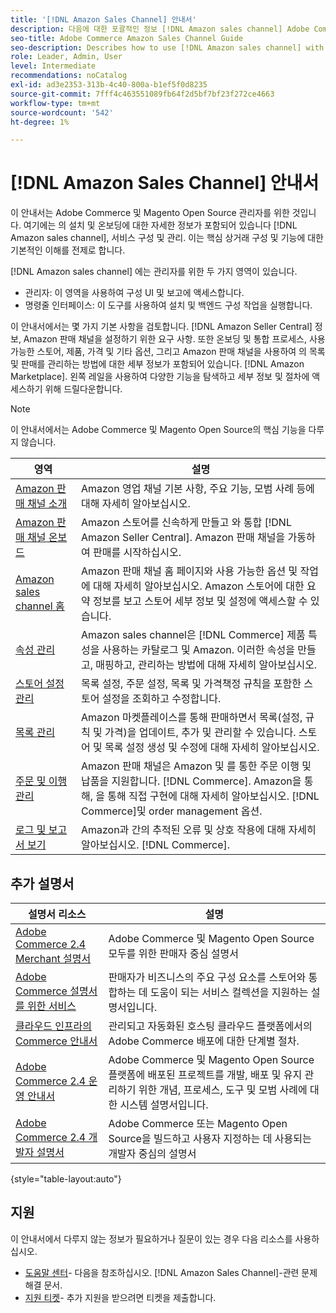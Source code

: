 ```yaml
---
title: '[!DNL Amazon Sales Channel] 안내서'
description: 다음에 대한 포괄적인 정보 [!DNL Amazon sales channel] Adobe Commerce 및 Magento Open Source 관리자(설치 및 온보딩 포함)
seo-title: Adobe Commerce Amazon Sales Channel Guide
seo-description: Describes how to use [!DNL Amazon sales channel] with Adobe Commerce or Magento Open Source.
role: Leader, Admin, User
level: Intermediate
recommendations: noCatalog
exl-id: ad3e2353-313b-4c40-800a-b1ef5f0d8235
source-git-commit: 7fff4c463551089fb64f2d5bf7bf23f272ce4663
workflow-type: tm+mt
source-wordcount: '542'
ht-degree: 1%

---
```


# [!DNL Amazon Sales Channel] 안내서

이 안내서는 Adobe Commerce 및 Magento Open Source 관리자를 위한 것입니다. 여기에는 의 설치 및 온보딩에 대한 자세한 정보가 포함되어 있습니다 [!DNL Amazon sales channel], 서비스 구성 및 관리. 이는 핵심 상거래 구성 및 기능에 대한 기본적인 이해를 전제로 합니다.

[!DNL Amazon sales channel] 에는 관리자를 위한 두 가지 영역이 있습니다.

* 관리자: 이 영역을 사용하여 구성 UI 및 보고에 액세스합니다.
* 명령줄 인터페이스: 이 도구를 사용하여 설치 및 백엔드 구성 작업을 실행합니다.

이 안내서에서는 몇 가지 기본 사항을 검토합니다. [!DNL Amazon Seller Central] 정보, Amazon 판매 채널을 설정하기 위한 요구 사항. 또한 온보딩 및 통합 프로세스, 사용 가능한 스토어, 제품, 가격 및 기타 옵션, 그리고 Amazon 판매 채널을 사용하여 의 목록 및 판매를 관리하는 방법에 대한 세부 정보가 포함되어 있습니다. [!DNL Amazon Marketplace]. 왼쪽 레일을 사용하여 다양한 기능을 탐색하고 세부 정보 및 절차에 액세스하기 위해 드릴다운합니다.

>[!NOTE]
>
>이 안내서에서는 Adobe Commerce 및 Magento Open Source의 핵심 기능을 다루지 않습니다.

| 영역 | 설명 |
|-------------------------------------------------------------|---------------------------------------------------------------------------------------------------------------------------------------------------------------------------------------------------------------|
| [Amazon 판매 채널 소개](./overview.md) | Amazon 영업 채널 기본 사항, 주요 기능, 모범 사례 등에 대해 자세히 알아보십시오. |
| [Amazon 판매 채널 온보드](./amazon-onboarding-home.md) | Amazon 스토어를 신속하게 만들고 와 통합 [!DNL Amazon Seller Central]. Amazon 판매 채널을 가동하여 판매를 시작하십시오. |
| [Amazon sales channel 홈](./amazon-sales-channel-home.md) | Amazon 판매 채널 홈 페이지와 사용 가능한 옵션 및 작업에 대해 자세히 알아보십시오. Amazon 스토어에 대한 요약 정보를 보고 스토어 세부 정보 및 설정에 액세스할 수 있습니다. |
| [속성 관리](./attributes-view.md) | Amazon sales channel은 [!DNL Commerce] 제품 특성을 사용하는 카탈로그 및 Amazon. 이러한 속성을 만들고, 매핑하고, 관리하는 방법에 대해 자세히 알아보십시오. |
| [스토어 설정 관리](./ob-store-review.md) | 목록 설정, 주문 설정, 목록 및 가격책정 규칙을 포함한 스토어 설정을 조회하고 수정합니다. |
| [목록 관리](./managing-product-listings.md) | Amazon 마켓플레이스를 통해 판매하면서 목록(설정, 규칙 및 가격)을 업데이트, 추가 및 관리할 수 있습니다. 스토어 및 목록 설정 생성 및 수정에 대해 자세히 알아보십시오. |
| [주문 및 이행 관리](./managing-orders.md) | Amazon 판매 채널은 Amazon 및 를 통한 주문 이행 및 납품을 지원합니다. [!DNL Commerce]. Amazon을 통해, 을 통해 직접 구현에 대해 자세히 알아보십시오. [!DNL Commerce]및 order management 옵션. |
| [로그 및 보고서 보기](./amazon-logs-reports.md) | Amazon과 간의 추적된 오류 및 상호 작용에 대해 자세히 알아보십시오. [!DNL Commerce]. |

## 추가 설명서

| 설명서 리소스 | 설명 |
|---------------------------------------------------------------------------------------------------------------------------------------|----------------------------------------------------------------------------------------------------------------------------------------------------------------------------------------|
| [Adobe Commerce 2.4 Merchant 설명서](https://experienceleague.adobe.com/docs/commerce-admin/user-guides/home.html) | Adobe Commerce 및 Magento Open Source 모두를 위한 판매자 중심 설명서 |
| [Adobe Commerce 설명서를 위한 서비스](https://experienceleague.adobe.com/docs/commerce-merchant-services/user-guides/home.html) | 판매자가 비즈니스의 주요 구성 요소를 스토어와 통합하는 데 도움이 되는 서비스 컬렉션을 지원하는 설명서입니다. |
| [클라우드 인프라의 Commerce 안내서](https://experienceleague.adobe.com/docs/commerce-cloud-service/user-guide/overview.html) | 관리되고 자동화된 호스팅 클라우드 플랫폼에서의 Adobe Commerce 배포에 대한 단계별 절차. |
| [Adobe Commerce 2.4 운영 안내서](https://experienceleague.adobe.com/docs/commerce-operations/operational-guides/home.html) | Adobe Commerce 및 Magento Open Source 플랫폼에 배포된 프로젝트를 개발, 배포 및 유지 관리하기 위한 개념, 프로세스, 도구 및 모범 사례에 대한 시스템 설명서입니다. |
| [Adobe Commerce 2.4 개발자 설명서](https://developer.adobe.com/commerce/docs) | Adobe Commerce 또는 Magento Open Source을 빌드하고 사용자 지정하는 데 사용되는 개발자 중심의 설명서 |

{style="table-layout:auto"}

## 지원

이 안내서에서 다루지 않는 정보가 필요하거나 질문이 있는 경우 다음 리소스를 사용하십시오.

* [도움말 센터](https://support.magento.com/hc/en-us)- 다음을 참조하십시오. [!DNL Amazon Sales Channel]-관련 문제 해결 문서.
* [지원 티켓](https://support.magento.com/hc/en-us/articles/360000913794#submit-ticket)- 추가 지원을 받으려면 티켓을 제출합니다.
